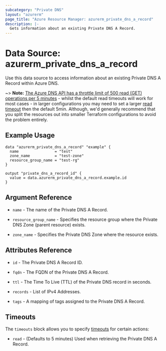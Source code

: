 ```yaml
---
subcategory: "Private DNS"
layout: "azurerm"
page_title: "Azure Resource Manager: azurerm_private_dns_a_record"
description: |-
  Gets information about an existing Private DNS A Record.
---
```


# Data Source: azurerm_private_dns_a_record

Use this data source to access information about an existing Private DNS A Record within Azure DNS.

~> **Note:** [The Azure DNS API has a throttle limit of 500 read (GET) operations per 5 minutes](https://docs.microsoft.com/azure/azure-resource-manager/management/request-limits-and-throttling#network-throttling) - whilst the default read timeouts will work for most cases - in larger configurations you may need to set a larger [read timeout](https://www.terraform.io/language/resources/syntax#operation-timeouts) then the default 5min. Although, we'd generally recommend that you split the resources out into smaller Terraform configurations to avoid the problem entirely.

## Example Usage

```hcl
data "azurerm_private_dns_a_record" "example" {
  name                = "test"
  zone_name           = "test-zone"
  resource_group_name = "test-rg"
}

output "private_dns_a_record_id" {
  value = data.azurerm_private_dns_a_record.example.id
}
```

## Argument Reference

* `name` - The name of the Private DNS A Record.

* `resource_group_name` - Specifies the resource group where the Private DNS Zone (parent resource) exists.

* `zone_name` - Specifies the Private DNS Zone where the resource exists.

## Attributes Reference

* `id` - The Private DNS A Record ID.

* `fqdn` - The FQDN of the Private DNS A Record.

* `ttl` - The Time To Live (TTL) of the Private DNS record in seconds.

* `records` - List of IPv4 Addresses.

* `tags` - A mapping of tags assigned to the Private DNS A Record.

## Timeouts

The `timeouts` block allows you to specify [timeouts](https://www.terraform.io/language/resources/syntax#operation-timeouts) for certain actions:

* `read` - (Defaults to 5 minutes) Used when retrieving the Private DNS A Record.
